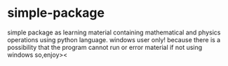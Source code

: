 # simple-package
simple package as learning material containing mathematical and physics operations using python language.  windows user only!  because there is a possibility that the program cannot run or error material if not using windows  so,enjoy><
